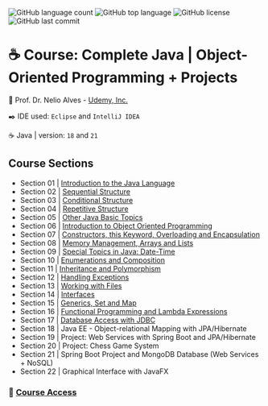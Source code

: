 ![GitHub language count](https://img.shields.io/github/languages/count/souzafcharles/Complete-Java-Object-Oriented-Programming-and-Projects)
![GitHub top language](https://img.shields.io/github/languages/top/souzafcharles/Complete-Java-Object-Oriented-Programming-and-Projects)
![GitHub license](https://img.shields.io/github/license/souzafcharles/Complete-Java-Object-Oriented-Programming-and-Projects)
![GitHub last commit](https://img.shields.io/github/last-commit/souzafcharles/Complete-Java-Object-Oriented-Programming-and-Projects)


# :coffee: Course: Complete Java | Object-Oriented Programming + Projects

:triangular_flag_on_post: Prof. Dr. Nelio Alves - [Udemy, Inc.](https://www.udemy.com/)

:black_nib: IDE used: `Eclipse` and `IntelliJ IDEA`

:coffee: Java | version: `18` and `21`


## Course Sections

- Section 01 | [Introduction to the Java Language](https://github.com/souzafcharles/Complete-Java-Object-Oriented-Programming-and-Projects/tree/master/Section_A1_Introduction_to_the_Java_Language)
- Section 02 | [Sequential Structure](https://github.com/souzafcharles/Complete-Java-Object-Oriented-Programming-and-Projects/tree/master/Section_B2_Sequential_Structure)
- Section 03 | [Conditional Structure](https://github.com/souzafcharles/Complete-Java-Object-Oriented-Programming-and-Projects/tree/master/Section_C3_Conditional_Structure)
- Section 04 | [Repetitive Structure](https://github.com/souzafcharles/Complete-Java-Object-Oriented-Programming-and-Projects/tree/master/Section_D4_Repetitive_Structure)
- Section 05 | [Other Java Basic Topics](https://github.com/souzafcharles/Complete-Java-Object-Oriented-Programming-and-Projects/tree/master/Section_E5_Other_Java_Basic_Topics)
- Section 06 | [Introduction to Object Oriented Programming](https://github.com/souzafcharles/Complete-Java-Object-Oriented-Programming-and-Projects/tree/master/Section_F6_Introduction_to_Object_Oriented_Programming)
- Section 07 | [Constructors, this Keyword, Overloading and Encapsulation](https://github.com/souzafcharles/Complete-Java-Object-Oriented-Programming-and-Projects/tree/master/Section_G7_Constructors_This_keyword_Overloading_Encapsulation)
- Section 08 | [Memory Management, Arrays and Lists](https://github.com/souzafcharles/Complete-Java-Object-Oriented-Programming-and-Projects/tree/master/Section_H8_Memory_Management_Arrays_and_Lists)
- Section 09 | [Special Topics in Java: Date-Time](https://github.com/souzafcharles/Complete-Java-Object-Oriented-Programming-and-Projects/tree/master/Section_I9_Special_Topics_in_Java_Date_Time)
- Section 10 | [Enumerations and Composition](https://github.com/souzafcharles/Complete-Java-Object-Oriented-Programming-and-Projects/tree/master/Section_J10_Enumerations_and_Composition)
- Section 11 | [Inheritance and Polymorphism](https://github.com/souzafcharles/Complete-Java-Object-Oriented-Programming-and-Projects/tree/master/Section_K11_Inheritance_and_Polymorphism)
- Section 12 | [Handling Exceptions](https://github.com/souzafcharles/Complete-Java-Object-Oriented-Programming-and-Projects/tree/master/Section_L12_Handling_Exceptions)
- Section 13 | [Working with Files](https://github.com/souzafcharles/Complete-Java-Object-Oriented-Programming-and-Projects/tree/master/Section_M13_Working_with_Files)
- Section 14 | [Interfaces](https://github.com/souzafcharles/Complete-Java-Object-Oriented-Programming-and-Projects/tree/master/Section_N14_Interfaces)
- Section 15 | [Generics, Set and Map](https://github.com/souzafcharles/Complete-Java-Object-Oriented-Programming-and-Projects/tree/master/Section_O15_Generics_Set_and_Map)
- Section 16 | [Functional Programming and Lambda Expressions](https://github.com/souzafcharles/Complete-Java-Object-Oriented-Programming-and-Projects/tree/master/Section_P16_Functional_Programming_and_Lambda_Expressions)
- Section 17 | [Database Access with JDBC](https://github.com/souzafcharles/Complete-Java-Object-Oriented-Programming-and-Projects/tree/master/Section_Q17%20_Database_Access_with_JDBC)
- Section 18 | Java EE - Object-relational Mapping with JPA/Hibernate
- Section 19 | Project: Web Services with Spring Boot and JPA/Hibernate
- Section 20 | Project: Chess Game System
- Section 21 | Spring Boot Project and MongoDB Database (Web Services + NoSQL)
- Section 22 | Graphical Interface with JavaFX


### :link: [Course Access](https://www.udemy.com/course/java-curso-completo/)


